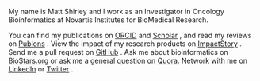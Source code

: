 <p class="lead">My name is Matt Shirley and I work as an Investigator in Oncology Bioinformatics at Novartis Institutes for BioMedical Research.</p>

You can find my publications on [ORCID](http://orcid.org/0000-0003-0855-9274) <a href="http://orcid.org/0000-0003-0855-9274"><i class="ai ai-orcid"></i></a> and
[Scholar](http://scholar.google.com/citations?user=b7Jyb4YAAAAJ&hl=en) <a href="http://scholar.google.com/citations?user=b7Jyb4YAAAAJ&hl=en"><i class="ai ai-google-scholar-square"></i></a>, and read my reviews on [Publons](https://publons.com/author/330395/matthew-shirley#profile) <a href="https://publons.com/author/330395/matthew-shirley#profile"><i class="ai ai-publons-square"></i></a>. View
the impact of my research products on [ImpactStory](https://impactstory.org/u/0000-0003-0855-9274) <a href="https://impactstory.org/u/0000-0003-0855-9274"><i class="ai ai-impactstory"></i></a>.
Send me a pull request on [GitHub](https://github.com/mdshw5?tab=activity) <a href="https://github.com/mdshw5"><i class="fa fa-git-square"></i></a>.
Ask me about bioinformatics on [BioStars.org](http://www.biostars.org/user/profile/1681/)
or ask me a general question on [Quora](http://www.quora.com/Matt-Shirley). Network with me on [LinkedIn](http://linkedin.com/in/mdshw5) <a href="https://linkedin.com/in/mdshw5"><i class="fa fa-linkedin-square"></i></a> or
[Twitter](http://twitter.com/mdshw5) <a href="https://twitter.com/mdshw5"><i class="fa fa-twitter-square"></i></a>. 
